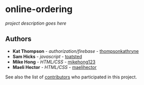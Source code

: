 # online-ordering

*project description goes here*

## Authors

* **Kat Thompson** - *authorization/firebase* - [thompsonkathryne](https://github.com/thompsonkathryne)
* **Sam Hicks** - *javascript* - [toatsted](https://github.com/toatsted)
* **Mike Hong** - *HTML/CSS* - [mikehong123](https://github.com/mikehong123)
* **Maeli Hector** - *HTML/CSS* - [maelihector](https://github.com/maelihector)

See also the list of [contributors](https://github.com/your/project/contributors) who participated in this project.

